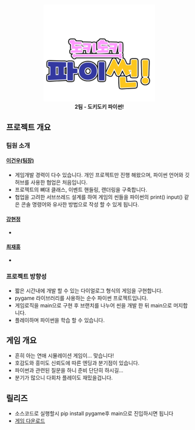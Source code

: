 
<p align="center">
  <img src="sprites/logo.png" alt="로고" width="300"/><br>
  <b>2팀 - 도키도키 파이썬!</b>
</p>
  
## 프로젝트 개요
### 팀원 소개
#### [이건우(팀장)](https://github.com/4vpr)
- 게임개발 경력이 다수 있습니다. 개인 프로젝트만 진행 해왔으며, 파이썬 언어와 깃허브를 사용한 협업은 처음입니다.
- 프로젝트의 뼈대 클래스, 이벤트 핸들링, 랜더링을 구축합니다.
- 협업을 고려한 서브쓰레드 설계를 하여 게임의 씬들을 파이썬의 print() input() 같은 콘솔 명령어와 유사한 방법으로 작성 할 수 있게 됩니다.
#### [강현정](https://github.com/aooe120-maker)
- 
#### [최재흥](https://github.com/Lukascruise)
-
### 프로젝트 방향성
- 짧은 시간내에 개발 할 수 있는 다이얼로그 형식의 게임을 구현합니다.
- pygame 라이브러리를 사용하는 순수 파이썬 프로젝트입니다.
- 게임로직을 main으로 구현 후 브랜치를 나누어 씬을 개발 한 뒤 main으로 머지합니다.
- 플레이하며 파이썬을 학습 할 수 있습니다.
## 게임 개요
- 흔히 아는 연애 시뮬레이션 게임이... 맞습니다!
- 호감도와 흥미도 신뢰도에 따른 엔딩과 분기점이 있습니다.
- 파이썬과 관련된 질문을 하니 준비 단단히 하시길...
- 분기가 많으니 다회차 플레이도 재밌을겁니다.
## 릴리즈
- 소스코드로 실행할시 pip install pygame후 main으로 진입하시면 됩니다  
- [게임 다운로드](localhost)  
